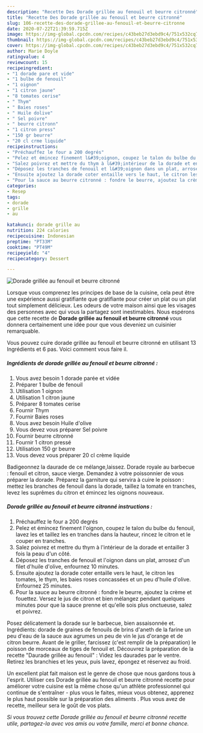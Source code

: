 ```yaml
---
description: "Recette Des Dorade grillée au fenouil et beurre citronné"
title: "Recette Des Dorade grillée au fenouil et beurre citronné"
slug: 106-recette-des-dorade-grillee-au-fenouil-et-beurre-citronne
date: 2020-07-22T21:39:59.715Z
image: https://img-global.cpcdn.com/recipes/c43beb27d3ebd9c4/751x532cq70/dorade-grillee-au-fenouil-et-beurre-citronne-photo-principale-de-la-recette.jpg
thumbnail: https://img-global.cpcdn.com/recipes/c43beb27d3ebd9c4/751x532cq70/dorade-grillee-au-fenouil-et-beurre-citronne-photo-principale-de-la-recette.jpg
cover: https://img-global.cpcdn.com/recipes/c43beb27d3ebd9c4/751x532cq70/dorade-grillee-au-fenouil-et-beurre-citronne-photo-principale-de-la-recette.jpg
author: Marie Doyle
ratingvalue: 4
reviewcount: 15
recipeingredient:
- "1 dorade pare et vide"
- "1 bulbe de fenouil"
- "1 oignon"
- "1 citron jaune"
- "8 tomates cerise"
- " Thym"
- " Baies roses"
- " Huile dolive"
- " Sel poivre"
- " beurre citronn"
- "1 citron press"
- "150 gr beurre"
- "20 cl crme liquide"
recipeinstructions:
- "Préchauffez le four a 200 degrés"
- "Pelez et émincez finement l&#39;oignon, coupez le talon du bulbe du fenouil, lavez les et taillez les en tranches dans la hauteur, rincez le citron et le couper en tranches."
- "Salez poivrez et mettre du thym à l&#39;intérieur de la dorade et entailler 3 fois la peau d&#39;un côté."
- "Déposez les tranches de fenouil et l&#39;oignon dans un plat, arrosez d&#39;un filet d&#39;huile d&#39;olive, enfournez 10 minutes."
- "Ensuite ajoutez la dorade coter entaille vers le haut, le citron les tomates, le thym, les baies roses concassées et un peu d&#39;huile d&#39;olive. Enfournez 25 minutes."
- "Pour la sauce au beurre citronné : fondre le beurre, ajoutez la crème et fouettez. Versez le jus de citron et bien mélangez pendant quelques minutes pour que la sauce prenne et qu&#39;elle sois plus onctueuse, salez et poivrez."
categories:
- Resep
tags:
- dorade
- grille
- au

katakunci: dorade grille au 
nutrition: 224 calories
recipecuisine: Indonesian
preptime: "PT33M"
cooktime: "PT49M"
recipeyield: "4"
recipecategory: Dessert

---
```



![Dorade grillée au fenouil et beurre citronné](https://img-global.cpcdn.com/recipes/c43beb27d3ebd9c4/751x532cq70/dorade-grillee-au-fenouil-et-beurre-citronne-photo-principale-de-la-recette.jpg)

Lorsque vous comprenez les principes de base de la cuisine, cela peut être une expérience aussi gratifiante que gratifiante pour créer un plat ou un plat tout simplement délicieux. Les odeurs de votre maison ainsi que les visages des personnes avec qui vous la partagez sont inestimables. Nous espérons que cette recette de <strong> Dorade grillée au fenouil et beurre citronné </strong> vous donnera certainement une idée pour que vous deveniez un cuisinier remarquable.

<!--inarticleads1-->

Vous pouvez cuire dorade grillée au fenouil et beurre citronné en utilisant 13 Ingrédients et 6 pas. Voici comment vous faire il.

##### Ingrédients de dorade grillée au fenouil et beurre citronné :

1. Vous avez besoin 1 dorade parée et vidée
1. Préparer 1 bulbe de fenouil
1. Utilisation 1 oignon
1. Utilisation 1 citron jaune
1. Préparer 8 tomates cerise
1. Fournir  Thym
1. Fournir  Baies roses
1. Vous avez besoin  Huile d&#39;olive
1. Vous devez vous préparer  Sel poivre
1. Fournir  beurre citronné
1. Fournir 1 citron pressé
1. Utilisation 150 gr beurre
1. Vous devez vous préparer 20 cl crème liquide


Badigeonnez la daurade de ce mélange,laissez. Dorade royale au barbecue : fenouil et citron, sauce vierge. Demandez à votre poissonnier de vous préparer la dorade. Préparez la garniture qui servira à cuire le poisson : mettez les branches de fenouil dans la dorade, taillez la tomate en tranches, levez les suprêmes du citron et émincez les oignons nouveaux. 

<!--inarticleads2-->

##### Dorade grillée au fenouil et beurre citronné instructions :

1. Préchauffez le four a 200 degrés
1. Pelez et émincez finement l&#39;oignon, coupez le talon du bulbe du fenouil, lavez les et taillez les en tranches dans la hauteur, rincez le citron et le couper en tranches.
1. Salez poivrez et mettre du thym à l&#39;intérieur de la dorade et entailler 3 fois la peau d&#39;un côté.
1. Déposez les tranches de fenouil et l&#39;oignon dans un plat, arrosez d&#39;un filet d&#39;huile d&#39;olive, enfournez 10 minutes.
1. Ensuite ajoutez la dorade coter entaille vers le haut, le citron les tomates, le thym, les baies roses concassées et un peu d&#39;huile d&#39;olive. Enfournez 25 minutes.
1. Pour la sauce au beurre citronné : fondre le beurre, ajoutez la crème et fouettez. Versez le jus de citron et bien mélangez pendant quelques minutes pour que la sauce prenne et qu&#39;elle sois plus onctueuse, salez et poivrez.


Posez délicatement la dorade sur le barbecue, bien assaisonnée et. Ingrédients: dorade de graines de fenouils de brins d&#39;aneth de la farine un peu d&#39;eau de la sauce aux agrumes un peu de vin le jus d&#39;orange et de citron beurre. Avant de le griller, farcissez (c&#39;est remplir de la préparation) le poisson de morceaux de tiges de fenouil et. Découvrez la préparation de la recette &#34;Daurade grillée au fenouil&#34; : Videz les daurades par le ventre. Retirez les branchies et les yeux, puis lavez, épongez et réservez au froid. 

<!--inarticleads1-->

<p>
Un excellent plat fait maison est le genre de chose que nous gardons tous à l'esprit. Utiliser ces Dorade grillée au fenouil et beurre citronné recette pour améliorer votre cuisine est la même chose qu'un athlète professionnel qui continue de s'entraîner - plus vous le faites, mieux vous obtenez, apprenez le plus haut possible sur la préparation des aliments . Plus vous avez de recette, meilleur sera le goût de vos plats.
</p>

<p>
<i>Si vous trouvez cette Dorade grillée au fenouil et beurre citronné recette utile, partagez-la avec vos amis ou votre famille, merci et bonne chance.</i>
</p>

